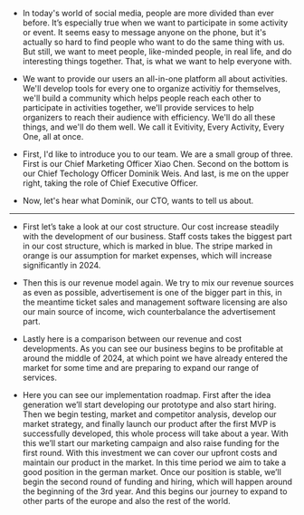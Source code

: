 - In today's world of social media, people are more divided than ever before. It’s especially true when we want to participate in some activity or event. It seems easy to message anyone on the phone, but it's actually so hard to find people who want to do the same thing with us. But still, we want to meet people, like-minded people, in real life, and do interesting things together. That, is what we want to help everyone with.

- We want to provide our users an all-in-one platform all about activities. We'll develop tools for every one to organize activitiy for themselves, we'll build a community which helps people reach each other to participate in activities together, we'll provide services to help organizers to reach their audience with efficiency. We'll do all these things, and we'll do them well. We call it Evitivity, Every Activity, Every One, all at once.

- First, I'd like to introduce you to our team. We are a small group of three. First is our Chief Marketing Officer Xiao Chen. Second on the bottom is our Chief Techology Officer Dominik Weis. And last, is me on the upper right, taking the role of Chief Executive Officer.
- Now, let's hear what Dominik, our CTO, wants to tell us about.

---------------------------------

- First let’s take a look at our cost structure. Our cost increase steadily with the development of our business. Staff costs takes the biggest part in our cost structure, which is marked in blue. The stripe marked in orange is our assumption for market expenses, which will increase significantly in 2024.

- Then this is our revenue model again. We try to mix our revenue sources as even as possible, advertisement is one of the bigger part in this, in the meantime ticket sales and management software licensing are also our main source of income, wich counterbalance the advertisement part.

- Lastly here is a comparison between our revenue and cost developments. As you can see our business begins to be profitable at around the middle of 2024, at which point we have already entered the market for some time and are preparing to expand our range of services.

- Here you can see our implementation roadmap. First after the idea generation we’ll start developing our prototype and also start hiring. Then we begin testing, market and competitor analysis, develop our market strategy, and finally launch our product after the first MVP is successfully developed, this whole process will take about a year. With this we’ll start our marketing campaign and also raise funding for the first round. With this investment we can cover our upfront costs and maintain our product in the market. In this time period we aim to take a good position in the german market. Once our position is stable, we’ll begin the second round of funding and hiring, which will happen around the beginning of the 3rd year. And this begins our journey to expand to other parts of the europe and also the rest of the world.
